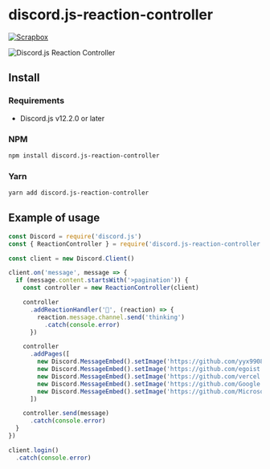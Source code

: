 # discord.js-reaction-controller

[![Scrapbox](https://img.shields.io/badge/Scrapbox-docs-green)](https://scrapbox.io/discordjs-japan/リアクションを使って簡単にページネーションを作成するDiscord.js専用のパッケージ)

![Discord.js Reaction Controller](https://i.imgur.com/JOJJZF6.gif)

## Install

### Requirements

- Discord.js v12.2.0 or later

### NPM

```bash
npm install discord.js-reaction-controller
```

### Yarn

```bash
yarn add discord.js-reaction-controller
```

## Example of usage

```js
const Discord = require('discord.js')
const { ReactionController } = require('discord.js-reaction-controller')

const client = new Discord.Client()

client.on('message', message => {
  if (message.content.startsWith('>pagination')) {
    const controller = new ReactionController(client)

    controller
      .addReactionHandler('🤔', (reaction) => {
        reaction.message.channel.send('thinking')
          .catch(console.error)
      })

    controller
      .addPages([
        new Discord.MessageEmbed().setImage('https://github.com/yyx990803.png'),
        new Discord.MessageEmbed().setImage('https://github.com/egoist.png'),
        new Discord.MessageEmbed().setImage('https://github.com/vercel.png'),
        new Discord.MessageEmbed().setImage('https://github.com/Google.png'),
        new Discord.MessageEmbed().setImage('https://github.com/Microsoft.png')
      ])

    controller.send(message)
      .catch(console.error)
  }
})

client.login()
  .catch(console.error)
```
